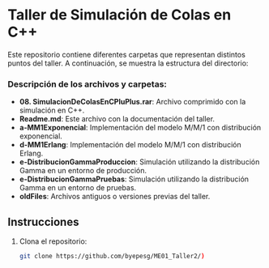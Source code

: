 # Taller de Simulación de Colas en C++

Este repositorio contiene diferentes carpetas que representan distintos puntos del taller. A continuación, se muestra la estructura del directorio:


### Descripción de los archivos y carpetas:
- **08. SimulacionDeColasEnCPluPlus.rar**: Archivo comprimido con la simulación en C++.
- **Readme.md**: Este archivo con la documentación del taller.
- **a-MM1Exponencial**: Implementación del modelo M/M/1 con distribución exponencial.
- **d-MM1Erlang**: Implementación del modelo M/M/1 con distribución Erlang.
- **e-DistribucionGammaProduccion**: Simulación utilizando la distribución Gamma en un entorno de producción.
- **e-DistribucionGammaPruebas**: Simulación utilizando la distribución Gamma en un entorno de pruebas.
- **oldFiles**: Archivos antiguos o versiones previas del taller.

## Instrucciones
1. Clona el repositorio:
   ```sh
   git clone https://github.com/byepesg/ME01_Taller2/)
